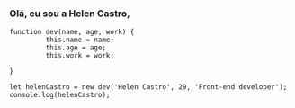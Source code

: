 ### Olá, eu sou a Helen Castro,

<!-- div>
<a href="https://github.com/hcasoli">
<img height="180em" src="https://github-readme-stats.vercel.app/api/top-langs/?username=hcasoli&layout=compact&langs_count=7&theme=dracula"/>
<img height="180em" src="https://github-readme-stats.vercel.app/api?username=hcasoli&show_icons=true&theme=dracula&include_all_commits=true&count_private=true"/>
</div> 
red
-->
```
function dev(name, age, work) {
         this.name = name;
         this.age = age;
         this.work = work;

}

let helenCastro = new dev('Helen Castro', 29, 'Front-end developer'); console.log(helenCastro);
```
